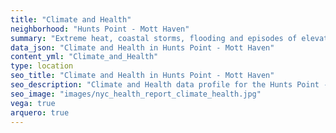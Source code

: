 ```yaml
---
title: "Climate and Health"
neighborhood: "Hunts Point - Mott Haven"
summary: "Extreme heat, coastal storms, flooding and episodes of elevated ozone are climate-related hazards that may increase with climate change and have important public health impacts in New York City. Extreme weather can cause power outages, which also threaten public health. This report provides neighborhood indicators of climate-related hazards, vulnerability and health impacts."
data_json: "Climate and Health in Hunts Point - Mott Haven"
content_yml: "Climate_and_Health"
type: location
seo_title: "Climate and Health in Hunts Point - Mott Haven"
seo_description: "Climate and Health data profile for the Hunts Point - Mott Haven neighborhood of NYC."
seo_image: "images/nyc_health_report_climate_health.jpg"
vega: true
arquero: true
---
```

